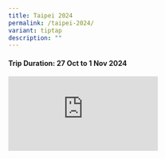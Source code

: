 ```yaml
---
title: Taipei 2024
permalink: /taipei-2024/
variant: tiptap
description: ""
---
```

<h4>Trip Duration: 27 Oct to 1 Nov 2024</h4>
<p></p>
<div class="iframe-wrapper">
<iframe allowfullscreen="true" frameborder="0" src="https://docs.google.com/presentation/d/e/2PACX-1vT_cGctz8cIadd7CccVBmBgRnVeXuugK4BOS-1iLAkVz1812FX5VADIoMDDBRjkDEGK_R5Xm7rf_nzd/embed?start=true&amp;loop=true&amp;delayms=5000"></iframe>
</div>
<p></p>